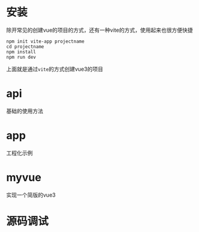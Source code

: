 # 安装
除开常见的创建vue的项目的方式，还有一种vite的方式，使用起来也很方便快捷  
```
npm init vite-app projectname
cd projectname
npm install
npm run dev
```
上面就是通过``vite``的方式创建vue3的项目

# api
基础的使用方法

# app
工程化示例
# myvue
实现一个简版的vue3

# 源码调试
